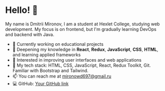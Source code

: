 # Hello! 👋

My name is Dmitrii Mironov, I am a student at Hexlet College, studying web development. My focus is on frontend, but I'm gradually learning DevOps and backend with Java.

- 🔭 Currently working on educational projects
- 🌱 Deepening my knowledge in **React**, **Redux**, **JavaScript**, **CSS**, **HTML**, and learning applied frameworks
- 🤔 Interested in improving user interfaces and web applications
- 💼 My tech stack: HTML, CSS, JavaScript, React, Redux Toolkit, Git. Familiar with Bootstrap and Tailwind.
- 📫 You can reach me at [mironowd697@gmail.ru](mailto:mironowd697@gmail.ru)
- 💻 GitHub: [Your GitHub link](https://github.com/DmitriyM01)
